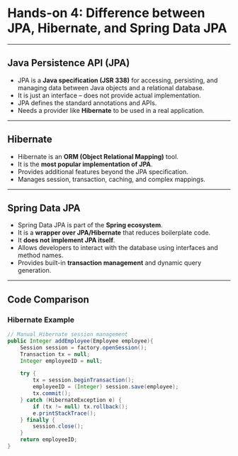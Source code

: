 #  Hands-on 4: Difference between JPA, Hibernate, and Spring Data JPA

---

##  Java Persistence API (JPA)

- JPA is a **Java specification (JSR 338)** for accessing, persisting, and managing data between Java objects and a relational database.
- It is just an interface – does not provide actual implementation.
- JPA defines the standard annotations and APIs.
- Needs a provider like **Hibernate** to be used in a real application.

---

##  Hibernate

- Hibernate is an **ORM (Object Relational Mapping)** tool.
- It is the **most popular implementation of JPA**.
- Provides additional features beyond the JPA specification.
- Manages session, transaction, caching, and complex mappings.

---

##  Spring Data JPA

- Spring Data JPA is part of the **Spring ecosystem**.
- It is a **wrapper over JPA/Hibernate** that reduces boilerplate code.
- It **does not implement JPA itself**.
- Allows developers to interact with the database using interfaces and method names.
- Provides built-in **transaction management** and dynamic query generation.

---

##  Code Comparison

### Hibernate Example

```java
// Manual Hibernate session management
public Integer addEmployee(Employee employee){
    Session session = factory.openSession();
    Transaction tx = null;
    Integer employeeID = null;

    try {
        tx = session.beginTransaction();
        employeeID = (Integer) session.save(employee); 
        tx.commit();
    } catch (HibernateException e) {
        if (tx != null) tx.rollback();
        e.printStackTrace(); 
    } finally {
        session.close(); 
    }
    return employeeID;
}
